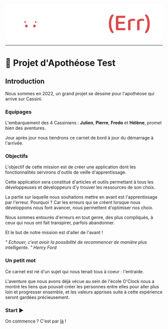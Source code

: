 ![learnerr](./Images/Logo_LearnErr_white.png)

___

# 🚀 Projet d'Apothéose Test

## Introduction

Nous sommes en 2022, un grand projet se dessine pour l'apothéose qui arrive sur Cassini.

### Equipages

L'embarquement des 4 Cassiniens : **Julien**, **Pierre**, **Fredo** et **Hélène**, promet bien des aventures.

Jour après jour nous tiendrons ce carnet de bord à jour du démarrage à l'arrivée.

### Objectifs

L'objectif de cette mission est de créer une application dont les fonctionnalités servirons d'outils de veille d'apprentissage.

Cette application sera constitué d'articles et outils permettant à tous les développeuses et développeurs d'y trouver les ressources de son choix.

La partie sur laquelle nous souhaitons mettre en avant est l'apprentissage par l'erreur. Pourquoi ? Car les erreurs qui se créent lorsque nous développons nous font avancer, nous permettent d'optimiser nos choix.

Nous sommes entourés d'erreurs en tout genre, des plus compliqués, à ceux qui nous ont fait transpirer, parfois abandonner.

Et le but de notre mission est d'aller de l'avant !

*" Echouer, c'est avoir la possibilité de recommencer de manière plus intelligente. " Henry Ford*

### Un petit mot

Ce carnet est né d'un sujet qui nous tenait tous à coeur : l'entraide.

L'aventure que nous avons déjà vécue au sein de l'école O'Clock nous a montré les liens que pouvait créer les personnes entre elles pour aller plus loin et progresser ensemble, et les valeurs apprises suite à cette expérience seront gardées précieusement.

### Start ▶

On commence ? C'est par [là](./__Apotheose__/1-Conception/01_titre.md) !
